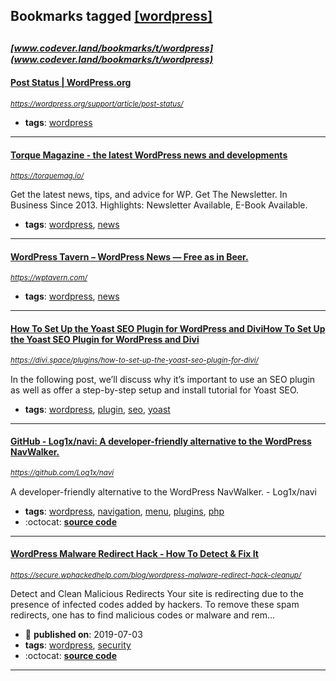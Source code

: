 ## Bookmarks tagged [[wordpress]](https://www.codever.land/search?q=[wordpress])

_<sup><sup>[www.codever.land/bookmarks/t/wordpress](www.codever.land/bookmarks/t/wordpress)</sup></sup>_
---
#### [Post Status | WordPress.org](https://wordpress.org/support/article/post-status/)
_<sup>https://wordpress.org/support/article/post-status/</sup>_

* **tags**: [wordpress](../tagged/wordpress.md)
---
#### [Torque Magazine - the latest WordPress news and developments](https://torquemag.io/)
_<sup>https://torquemag.io/</sup>_

Get the latest news, tips, and advice for WP. Get The Newsletter. In Business Since 2013. Highlights: Newsletter Available, E-Book Available.
* **tags**: [wordpress](../tagged/wordpress.md), [news](../tagged/news.md)
---
#### [WordPress Tavern – WordPress News — Free as in Beer.](https://wptavern.com/)
_<sup>https://wptavern.com/</sup>_

* **tags**: [wordpress](../tagged/wordpress.md), [news](../tagged/news.md)
---
#### [How To Set Up the Yoast SEO Plugin for WordPress and DiviHow To Set Up the Yoast SEO Plugin for WordPress and Divi](https://divi.space/plugins/how-to-set-up-the-yoast-seo-plugin-for-divi/)
_<sup>https://divi.space/plugins/how-to-set-up-the-yoast-seo-plugin-for-divi/</sup>_

In the following post, we’ll discuss why it’s important to use an SEO plugin as well as offer a step-by-step setup and install tutorial for Yoast SEO.
* **tags**: [wordpress](../tagged/wordpress.md), [plugin](../tagged/plugin.md), [seo](../tagged/seo.md), [yoast](../tagged/yoast.md)
---
#### [GitHub - Log1x/navi: A developer-friendly alternative to the WordPress NavWalker.](https://github.com/Log1x/navi)
_<sup>https://github.com/Log1x/navi</sup>_

A developer-friendly alternative to the WordPress NavWalker. - Log1x/navi
* **tags**: [wordpress](../tagged/wordpress.md), [navigation](../tagged/navigation.md), [menu](../tagged/menu.md), [plugins](../tagged/plugins.md), [php](../tagged/php.md)
* :octocat: **[source code](https://github.com/Log1x/navi)**
---
#### [WordPress Malware Redirect Hack - How To Detect & Fix It](https://secure.wphackedhelp.com/blog/wordpress-malware-redirect-hack-cleanup/)
_<sup>https://secure.wphackedhelp.com/blog/wordpress-malware-redirect-hack-cleanup/</sup>_

Detect and Clean Malicious Redirects Your site is redirecting due to the presence of infected codes added by hackers. To remove these spam redirects, one has to find malicious codes or malware and rem...
* :calendar: **published on**: 2019-07-03
* **tags**: [wordpress](../tagged/wordpress.md), [security](../tagged/security.md)
* :octocat: **[source code](https://secure.wphackedhelp.com/blog/wordpress-malware-redirect-hack-cleanup/)**
---
